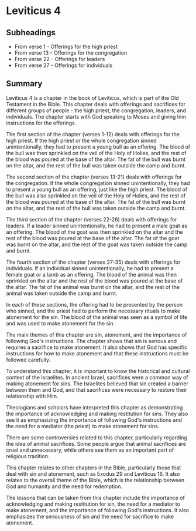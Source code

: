 # Leviticus 4

## Subheadings

* From verse 1 - Offerings for the high priest
* From verse 13 - Offerings for the congregation
* From verse 22 - Offerings for leaders
* From verse 27 - Offerings for individuals

## Summary

Leviticus 4 is a chapter in the book of Leviticus, which is part of the Old Testament in the Bible. This chapter deals with offerings and sacrifices for different groups of people - the high priest, the congregation, leaders, and individuals. The chapter starts with God speaking to Moses and giving him instructions for the offerings.

The first section of the chapter (verses 1-12) deals with offerings for the high priest. If the high priest or the whole congregation sinned unintentionally, they had to present a young bull as an offering. The blood of the bull was then sprinkled on the veil of the Holy of Holies, and the rest of the blood was poured at the base of the altar. The fat of the bull was burnt on the altar, and the rest of the bull was taken outside the camp and burnt.

The second section of the chapter (verses 13-21) deals with offerings for the congregation. If the whole congregation sinned unintentionally, they had to present a young bull as an offering, just like the high priest. The blood of the bull was also sprinkled on the veil of the Holy of Holies, and the rest of the blood was poured at the base of the altar. The fat of the bull was burnt on the altar, and the rest of the bull was taken outside the camp and burnt.

The third section of the chapter (verses 22-26) deals with offerings for leaders. If a leader sinned unintentionally, he had to present a male goat as an offering. The blood of the goat was then sprinkled on the altar and the rest of the blood was poured at the base of the altar. The fat of the goat was burnt on the altar, and the rest of the goat was taken outside the camp and burnt.

The fourth section of the chapter (verses 27-35) deals with offerings for individuals. If an individual sinned unintentionally, he had to present a female goat or a lamb as an offering. The blood of the animal was then sprinkled on the altar and the rest of the blood was poured at the base of the altar. The fat of the animal was burnt on the altar, and the rest of the animal was taken outside the camp and burnt.

In each of these sections, the offering had to be presented by the person who sinned, and the priest had to perform the necessary rituals to make atonement for the sin. The blood of the animal was seen as a symbol of life and was used to make atonement for the sin.

The main themes of this chapter are sin, atonement, and the importance of following God's instructions. The chapter shows that sin is serious and requires a sacrifice to make atonement. It also shows that God has specific instructions for how to make atonement and that these instructions must be followed carefully.

To understand this chapter, it is important to know the historical and cultural context of the Israelites. In ancient Israel, sacrifices were a common way of making atonement for sins. The Israelites believed that sin created a barrier between them and God, and that sacrifices were necessary to restore their relationship with Him.

Theologians and scholars have interpreted this chapter as demonstrating the importance of acknowledging and making restitution for sins. They also see it as emphasizing the importance of following God's instructions and the need for a mediator (the priest) to make atonement for sins.

There are some controversies related to this chapter, particularly regarding the idea of animal sacrifices. Some people argue that animal sacrifices are cruel and unnecessary, while others see them as an important part of religious tradition.

This chapter relates to other chapters in the Bible, particularly those that deal with sin and atonement, such as Exodus 29 and Leviticus 16. It also relates to the overall theme of the Bible, which is the relationship between God and humanity and the need for redemption.

The lessons that can be taken from this chapter include the importance of acknowledging and making restitution for sin, the need for a mediator to make atonement, and the importance of following God's instructions. It also emphasizes the seriousness of sin and the need for sacrifice to make atonement.